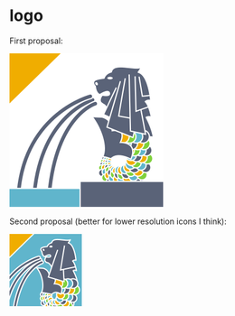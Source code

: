 # logo

First proposal:

![logo1][logo1]

Second proposal (better for lower resolution icons I think):

![logo2][logo2]

[logo1]: logo1/elm_sg.png
[logo2]: logo2/elm_sg_low_res.png
